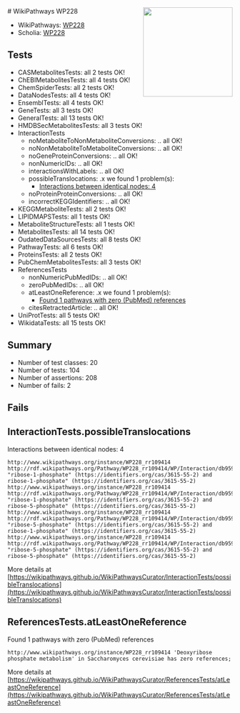 <img style="float: right; width: 200px" src="https://upload.wikimedia.org/wikipedia/commons/thumb/8/83/Wplogo_with_text_500.png/640px-Wplogo_with_text_500.png" />
# WikiPathways WP228

* WikiPathways: [WP228](https://wikipathways.org/pathways/WP228)
* Scholia: [WP228](https://scholia.toolforge.org/wikipathways/WP228)
## Tests
* CASMetabolitesTests: all 2 tests OK!
* ChEBIMetabolitesTests: all 4 tests OK!
* ChemSpiderTests: all 2 tests OK!
* DataNodesTests: all 4 tests OK!
* EnsemblTests: all 4 tests OK!
* GeneTests: all 3 tests OK!
* GeneralTests: all 13 tests OK!
* HMDBSecMetabolitesTests: all 3 tests OK!
* InteractionTests
    * noMetaboliteToNonMetaboliteConversions: .. all OK!
    * noNonMetaboliteToMetaboliteConversions: .. all OK!
    * noGeneProteinConversions: .. all OK!
    * nonNumericIDs: .. all OK!
    * interactionsWithLabels: .. all OK!
    * possibleTranslocations: .x we found 1 problem(s):
        * [Interactions between identical nodes: 4](#1c118209)
    * noProteinProteinConversions: .. all OK!
    * incorrectKEGGIdentifiers: .. all OK!
* KEGGMetaboliteTests: all 2 tests OK!
* LIPIDMAPSTests: all 1 tests OK!
* MetaboliteStructureTests: all 1 tests OK!
* MetabolitesTests: all 14 tests OK!
* OudatedDataSourcesTests: all 8 tests OK!
* PathwayTests: all 6 tests OK!
* ProteinsTests: all 2 tests OK!
* PubChemMetabolitesTests: all 3 tests OK!
* ReferencesTests
    * nonNumericPubMedIDs: .. all OK!
    * zeroPubMedIDs: .. all OK!
    * atLeastOneReference: .x we found 1 problem(s):
        * [Found 1 pathways with zero (PubMed) references](#d0a459f0)
    * citesRetractedArticle: .. all OK!
* UniProtTests: all 5 tests OK!
* WikidataTests: all 15 tests OK!


## Summary

* Number of test classes: 20
* Number of tests: 104
* Number of assertions: 208
* Number of fails: 2

## Fails

<a name="1c118209" />

## InteractionTests.possibleTranslocations

Interactions between identical nodes: 4
```
http://www.wikipathways.org/instance/WP228_rr109414 http://rdf.wikipathways.org/Pathway/WP228_rr109414/WP/Interaction/db959 "ribose-1-phosphate" (https://identifiers.org/cas/3615-55-2) and 
ribose-1-phosphate" (https://identifiers.org/cas/3615-55-2)
http://www.wikipathways.org/instance/WP228_rr109414 http://rdf.wikipathways.org/Pathway/WP228_rr109414/WP/Interaction/db959 "ribose-1-phosphate" (https://identifiers.org/cas/3615-55-2) and 
ribose-5-phosphate" (https://identifiers.org/cas/3615-55-2)
http://www.wikipathways.org/instance/WP228_rr109414 http://rdf.wikipathways.org/Pathway/WP228_rr109414/WP/Interaction/db959 "ribose-5-phosphate" (https://identifiers.org/cas/3615-55-2) and 
ribose-1-phosphate" (https://identifiers.org/cas/3615-55-2)
http://www.wikipathways.org/instance/WP228_rr109414 http://rdf.wikipathways.org/Pathway/WP228_rr109414/WP/Interaction/db959 "ribose-5-phosphate" (https://identifiers.org/cas/3615-55-2) and 
ribose-5-phosphate" (https://identifiers.org/cas/3615-55-2)
```

More details at [https://wikipathways.github.io/WikiPathwaysCurator/InteractionTests/possibleTranslocations](https://wikipathways.github.io/WikiPathwaysCurator/InteractionTests/possibleTranslocations)

<a name="d0a459f0" />

## ReferencesTests.atLeastOneReference

Found 1 pathways with zero (PubMed) references
```
http://www.wikipathways.org/instance/WP228_rr109414 'Deoxyribose phosphate metabolism' in Saccharomyces cerevisiae has zero references; 
```

More details at [https://wikipathways.github.io/WikiPathwaysCurator/ReferencesTests/atLeastOneReference](https://wikipathways.github.io/WikiPathwaysCurator/ReferencesTests/atLeastOneReference)

